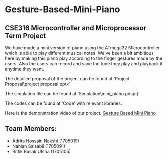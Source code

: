 # Gesture-Based-Mini-Piano
## CSE316 Microcontroller and Microprocessor Term Project
We have made a mini version of piano using the ATmega32 Microcontroller which is able to play different musical notes. We've been a bit ambitious here by making this piano play according to the finger gestures made by the users. Also the users can record and save the tune they play and playback it anytime they want.

The detailed proposal of the project can be found at 'Project Proposal\project proposal.pptx'

The simulation file can be found at 'Simulation\mini_piano.pdsprj'

The codes can be found at 'Code\' with relevant libraries.

Here is the demonstration video of our project.
[Gesture Based Mini Piano](https://youtu.be/B7vY-uc8pVo)


## Team Members:
- Adrita Hossain Nakshi (1705019)
- Nahian Salsabil (1705091)
- Rittik Basak Utsha (1705105)